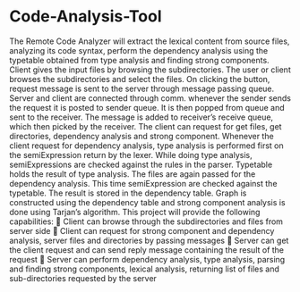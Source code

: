 # Code-Analysis-Tool
The Remote Code Analyzer will extract the lexical content from source files, analyzing its code syntax, perform the dependency analysis using the typetable obtained from type analysis and finding strong components. Client gives the input files by browsing the subdirectories. The user or client browses the subdirectories and select the files. On clicking the button, request message is sent to the server through message passing queue. Server and client are connected through comm. whenever the sender sends the request it is posted to sender queue. It is then popped from queue and sent to the receiver. The message is added to receiver’s receive queue, which then picked by the receiver. The client can request for get files, get directories, dependency analysis and strong component. Whenever the client request for dependency analysis, type analysis is performed first on the semiExpression return by the lexer. While doing type analysis, semiExpressions are checked against the rules in the parser. Typetable holds the result of type analysis. The files are again passed for the dependency analysis. This time semiExpression are checked against the typetable. The result is stored in the dependency table. Graph is constructed using the dependency table and strong component analysis is done using Tarjan’s algorithm. This project will provide the following capabilities:  Client can browse through the subdirectories and files from server side  Client can request for strong component and dependency analysis, server files and directories by passing messages  Server can get the client request and can send reply message containing the result of the request  Server can perform dependency analysis, type analysis, parsing and finding strong components, lexical analysis, returning list of files and sub-directories requested by the server
